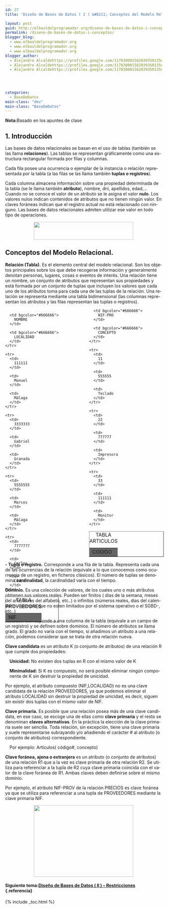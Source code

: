 ```yaml
---
id: 27
title: 'Diseño de Bases de Datos ( I ) &#8211; Conceptos del Modelo Relacional'

layout: post
guid: http://elbauldelprogramador.org/diseno-de-bases-de-datos-i-conceptos-del-modelo-relacional/
permalink: /diseno-de-bases-de-datos-i-conceptos/
blogger_blog:
  - www.elbauldelprogramador.org
  - www.elbauldelprogramador.org
  - www.elbauldelprogramador.org
blogger_author:
  - Alejandro Alcaldehttps://profiles.google.com/117030001562039350135noreply@blogger.com
  - Alejandro Alcaldehttps://profiles.google.com/117030001562039350135noreply@blogger.com
  - Alejandro Alcaldehttps://profiles.google.com/117030001562039350135noreply@blogger.com

  
  
  
categories:
  - BaseDeDatos
main-class: "dev"
main-class: "BaseDeDatos"
---
```

<div class="icosql">
</div>

<p class="nota">
  <strong>Nota:</strong>Basado en los apuntes de clase
</p>

<h2 lang="es">
  1. Introducción
</h2>

<p lang="es">
  Las bases de datos relacionales se basan en el uso de tablas (también se las llama <strong>relaciones</strong>). Las tablas se representan gráficamente como una estructura rectangular formada por filas y columnas.
</p>

  
<!--ad-->

<p lang="es">
  Cada fila posee una ocurrencia o ejemplar de la instancia o relación representada por la tabla (a las filas se las llama también <strong>tuplas o registros</strong>).
</p>

<p lang="es">
  Cada columna almacena información sobre una propiedad determinada de la tabla (se le llama también <strong>atributo</strong>), nombre, dni, apellidos, edad,&#8230; Cuando no se conoce el valor de un atributo se le asigna el valor <strong>nulo</strong>. Los valores nulos indican contenidos de atributos que no tienen ningún valor. En claves foráneas indican que el registro actual no está relacionado con ninguno. Las bases de datos relacionales admiten utilizar ese valor en todo tipo de operaciones.
</p>

<div class="separator" style="clear: both; text-align: center;">
  <a href="https://3.bp.blogspot.com/_IlK2pNFFgGM/TNvmeiTTliI/AAAAAAAAAEc/oeK5KsBvCx4/s1600/m.rf1.png" imageanchor="1" style="margin-left: 1em; margin-right: 1em;"><img border="0" height="57" src="https://3.bp.blogspot.com/_IlK2pNFFgGM/TNvmeiTTliI/AAAAAAAAAEc/oeK5KsBvCx4/s320/m.rf1.png" width="320" /></a>
</div>

<h2 lang="es">
  Conceptos del Modelo Relacional.<br />
</h2>

<p lang="es">
  <strong>Relación (Tabla).</strong> Es el elemento central del modelo relacional. Son los objetos principales sobre los que debe recogerse información y generalmente denotan personas, lugares, cosas o eventos de interés. Una relación tiene un nombre, un conjunto de atributos que representan sus propiedades y está formada por un conjunto de tuplas que incluyen los valores que cada uno de los atributos toma para cada una de las tuplas de la relación. Una relación se representa mediante una tabla bidimensional (las columnas representan los atributos y las filas representan las tuplas o registros).
</p>

<div style="position:absolute;">
  <table border="1" cellspacing="0">
    <caption>TABLA PROVEEDORES</caption> <tr>
      <td bgcolor="#666666">
        NIF
      </td>
      
      <td bgcolor="#666666">
        NOMBRE
      </td>
      
      <td bgcolor="#666666">
        LOCALIDAD
      </td>
    </tr>
    
    <tr>
      <td>
        111111
      </td>
      
      <td>
        Manuel
      </td>
      
      <td>
        Málaga
      </td>
    </tr>
    
    <tr>
      <td>
        3333333
      </td>
      
      <td>
        Gabriel
      </td>
      
      <td>
        Granada
      </td>
    </tr>
    
    <tr>
      <td>
        5555555
      </td>
      
      <td>
        Marcos
      </td>
      
      <td>
        Málaga
      </td>
    </tr>
    
    <tr>
      <td>
        7777777
      </td>
      
      <td>
        Carlos
      </td>
      
      <td>
        Cádiz
      </td>
    </tr>
  </table>
</div>

<div style=" width:240px; position:relative; left:270px;">
  <table border="1" cellspacing="0">
    <caption>TABLA ARTICULOS</caption> <tr>
      <td bgcolor="#666666">
        CODIGO
      </td>
      
      <td bgcolor="#666666">
        NIF-PRO
      </td>
      
      <td bgcolor="#666666">
        CONCEPTO
      </td>
    </tr>
    
    <tr>
      <td>
        11
      </td>
      
      <td>
        555555
      </td>
      
      <td>
        Teclado
      </td>
    </tr>
    
    <tr>
      <td>
        22
      </td>
      
      <td>
        777777
      </td>
      
      <td>
        Impresora
      </td>
    </tr>
    
    <tr>
      <td>
        33
      </td>
      
      <td>
        111111
      </td>
      
      <td>
        Monitor
      </td>
    </tr>
  </table>
</div>

<p lang="es">
  <strong>- Tupla o registro.</strong> Corresponde a una fila de la tabla. Representa cada una de las ocurrencias de la relación (equivale a lo que conocemos como ocurrencia de un registro, en ficheros clásicos). El número de tuplas se denomina <strong>cardinalidad</strong>, la cardinalidad varía con el tiempo.
</p>

<p lang="es">
  <strong>Dominio.</strong> Es una colección de valores, de los cuales uno o más atributos obtienen sus valores reales. Pueden ser finitos ( dias de la semana, meses del año, letras del alfabeto, etc..) o infinitos (números reales, dias del calendario – siempre que no esten limitados por el sistema operativo o el SGBD-, etc..)
</p>

<p lang="es">
  <strong>Atributo.</strong> Corresponde a una columna de la tabla (equivale a un campo de un registro) y se definen sobre dominios. El número de atributos se llama grado. El grado no varía con el tiempo, si añadimos un atributo a una relación, podemos considerar que se trata de otra relación nueva.
</p>

<p lang="es">
  <strong>Clave candidata</strong> es un atributo K (o conjunto de atributos) de una relación R que cumple dos propiedades:
</p>

<p lang="es" style="margin-left: 1em">
  <strong>Unicidad:</strong> No existen dos tuplas en R con el mismo valor de K
</p>

<p lang="es" style="margin-left: 1em">
  <strong>Minimalidad:</strong> Si K es compuesto, no será posible eliminar ningún componente de K sin destruir la propiedad de unicidad.
</p>

Por ejemplo, el atributo compuesto (NIF,LOCALIDAD) no es una clave candidata de la relación PROVEEDORES, ya que podemos eliminar el atributo LOCALIDAD sin destruir la propiedad de unicidad, es decir, siguen sin existir dos tuplas con el mismo valor de NIF. 

<p lang="es">
  <strong>Clave primaria.</strong> Es posible que una relación posea más de una clave candidata, en ese caso, se escoge una de ellas como <strong>clave primaria</strong> y el resto se denominan <strong>claves alternativas</strong>. En la práctica la elección de la clave primaria suele ser sencilla. Toda relación, sin excepción, tiene una clave primaria y suele representarse subrayando y/o añadiendo el carácter # al atributo (o conjunto de atributos) correspondiente.
</p>

<p lang="es" style="margin-left: 1em">
  Por ejemplo: Artículos( código#, concepto)
</p></p> 

<p lang="es">
  <strong>Clave foránea, ajena o extranjera</strong> es un atributo (o conjunto de atributos) de una relación R1 que a la vez es clave primaria de otra relación R2. Se utiliza para referenciar a la tupla de R2 cuya clave primaria coincida con el valor de la clave foránea de R1. Ambas claves deben definirse sobre el mismo dominio.
</p>

Por ejemplo, el atributo NIF-PROV de la relación PRECIOS es clave foránea ya que se utiliza para referenciar a una tupla de PROVEEDORES mediante la clave primaria NIF.

<div class="separator" style="clear: both; text-align: center;">
  <a href="https://2.bp.blogspot.com/_IlK2pNFFgGM/TOEf64pXGdI/AAAAAAAAAE0/eersZkN7Aj4/s1600/m.rf2.png" imageanchor="1" style="margin-left: 1em; margin-right: 1em;"><img border="0" height="230" src="https://2.bp.blogspot.com/_IlK2pNFFgGM/TOEf64pXGdI/AAAAAAAAAE0/eersZkN7Aj4/s320/m.rf2.png" width="320" /></a>
</div></p> 



#### Siguiente tema:[Diseño de Bases de Datos ( II ) &#8211; Restricciones][1] {.referencia}



 [1]: https://elbauldelprogramador.com/diseno-de-bases-de-datos-ii/

{% include _toc.html %}
